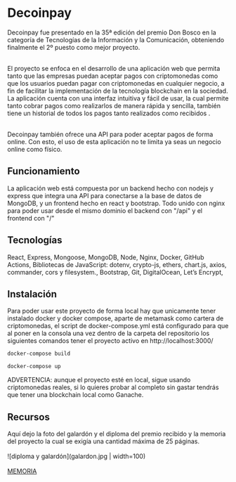 # Decoinpay
Decoinpay fue presentado en la 35ª edición del premio Don Bosco en la categoría de Tecnologías de la Información y la Comunicación, obteniendo finalmente el 2º puesto como mejor proyecto.<br><br>
 
El proyecto se enfoca en el desarrollo de una aplicación web que permita tanto que las empresas puedan aceptar pagos con criptomonedas como que los usuarios puedan pagar con criptomonedas en cualquier negocio, a fin de facilitar la implementación de la tecnología blockchain en la sociedad. La aplicación cuenta con una interfaz intuitiva y fácil de usar, la cual permite tanto cobrar pagos como realizarlos de manera rápida y sencilla, también tiene un historial de todos los pagos tanto realizados como recibidos .<br><br>
 
Decoinpay también ofrece una API para poder aceptar pagos de forma online. Con esto, el uso de esta aplicación no te limita ya seas un negocio online como físico.
 
## Funcionamiento
La aplicación web está compuesta por un backend hecho con nodejs y express que integra una API para conectarse a la base de datos de MongoDB, y un frontend hecho en react y bootstrap. Todo unido con nginx para poder usar desde el mismo dominio el backend con "/api" y el frontend con "/"
 
## Tecnologías
React, Express, Mongoose, MongoDB, Node, Nginx, Docker, GitHub Actions, Bibliotecas de JavaScript: dotenv, crypto-js, ethers,
chart.js, axios, commander, cors y filesystem., Bootstrap, Git, DigitalOcean, Let’s Encrypt, 
 
## Instalación
Para poder usar este proyecto de forma local hay que unicamente tener instalado docker y docker compose, aparte de metamask como cartera de criptomonedas, el script de docker-compose.yml está configurado para que al poner en la consola una vez dentro de la carpeta del repositorio los siguientes comandos tener el proyecto activo en http://localhost:3000/
```bash
docker-compose build
```
```bash
docker-compose up
```
ADVERTENCIA: aunque el proyecto esté en local, sigue usando criptomonedas reales, si lo quieres probar al completo sin gastar tendrás que tener una blockchain local como Ganache.
 
## Recursos
Aquí dejo la foto del galardón y el diploma del premio recibido y la memoria del proyecto la cual se exigía una cantidad máxima de 25 páginas.<br><br>
![diploma y galardón](galardon.jpg | width=100)<br><br>
[MEMORIA](memoria.pdf)

